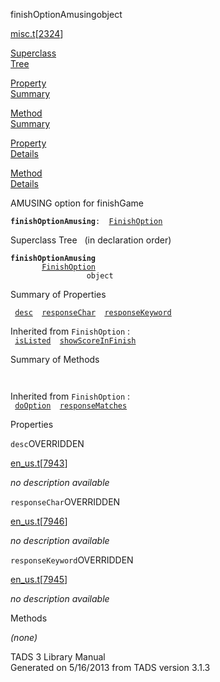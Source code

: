 ---
---
<span class="title">finishOptionAmusing</span><span class="type">object</span>

[misc.t](../file/misc.t.html)\[[2324](../source/misc.t.html#2324)\]

[Superclass  
Tree](#_SuperClassTree_)

[Property  
Summary](#_PropSummary_)

[Method  
Summary](#_MethodSummary_)

[Property  
Details](#_Properties_)

[Method  
Details](#_Methods_)

<div class="fdesc">

AMUSING option for finishGame

**`finishOptionAmusing`**` :   `[`FinishOption`](../object/FinishOption.html)

</div>

<span id="_SuperClassTree_"></span>

<div class="mjhd">

<span class="hdln">Superclass Tree</span>   (in declaration order)

</div>

**`finishOptionAmusing`**  
`         `[`FinishOption`](../object/FinishOption.html)  
`                 object`  
<span id="_PropSummary_"></span>

<div class="mjhd">

<span class="hdln">Summary of Properties</span>  

</div>

` `[`desc`](#desc)`  `[`responseChar`](#responseChar)`  `[`responseKeyword`](#responseKeyword)`  `

Inherited from `FinishOption` :  
` `[`isListed`](../object/FinishOption.html#isListed)`  `[`showScoreInFinish`](../object/FinishOption.html#showScoreInFinish)`  `

<span id="_MethodSummary_"></span>

<div class="mjhd">

<span class="hdln">Summary of Methods</span>  

</div>

` `

Inherited from `FinishOption` :  
` `[`doOption`](../object/FinishOption.html#doOption)`  `[`responseMatches`](../object/FinishOption.html#responseMatches)`  `

<span id="_Properties_"></span>

<div class="mjhd">

<span class="hdln">Properties</span>  

</div>

<span id="desc"></span>

`desc`<span class="rem">OVERRIDDEN</span>

[en_us.t](../file/en_us.t.html)\[[7943](../source/en_us.t.html#7943)\]

<div class="desc">

*no description available*

</div>

<span id="responseChar"></span>

`responseChar`<span class="rem">OVERRIDDEN</span>

[en_us.t](../file/en_us.t.html)\[[7946](../source/en_us.t.html#7946)\]

<div class="desc">

*no description available*

</div>

<span id="responseKeyword"></span>

`responseKeyword`<span class="rem">OVERRIDDEN</span>

[en_us.t](../file/en_us.t.html)\[[7945](../source/en_us.t.html#7945)\]

<div class="desc">

*no description available*

</div>

<span id="_Methods_"></span>

<div class="mjhd">

<span class="hdln">Methods</span>  

</div>

*(none)*

<div class="ftr">

TADS 3 Library Manual  
Generated on 5/16/2013 from TADS version 3.1.3

</div>
